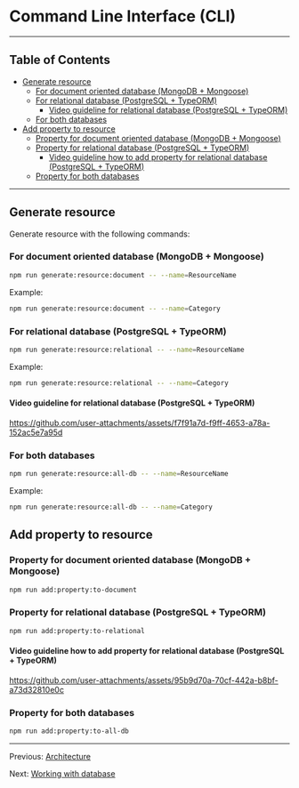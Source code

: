 # Command Line Interface (CLI)

---

## Table of Contents <!-- omit in toc -->

- [Generate resource](#generate-resource)
  - [For document oriented database (MongoDB + Mongoose)](#for-document-oriented-database-mongodb--mongoose)
  - [For relational database (PostgreSQL + TypeORM)](#for-relational-database-postgresql--typeorm)
    - [Video guideline for relational database (PostgreSQL + TypeORM)](#video-guideline-for-relational-database-postgresql--typeorm)
  - [For both databases](#for-both-databases)
- [Add property to resource](#add-property-to-resource)
  - [Property for document oriented database (MongoDB + Mongoose)](#property-for-document-oriented-database-mongodb--mongoose)
  - [Property for relational database (PostgreSQL + TypeORM)](#property-for-relational-database-postgresql--typeorm)
    - [Video guideline how to add property for relational database (PostgreSQL + TypeORM)](#video-guideline-how-to-add-property-for-relational-database-postgresql--typeorm)
  - [Property for both databases](#property-for-both-databases)

---

## Generate resource

Generate resource with the following commands:

### For document oriented database (MongoDB + Mongoose)
  
```bash
npm run generate:resource:document -- --name=ResourceName
```

Example:

```bash
npm run generate:resource:document -- --name=Category
```

### For relational database (PostgreSQL + TypeORM)

```bash
npm run generate:resource:relational -- --name=ResourceName
```

Example:

```bash
npm run generate:resource:relational -- --name=Category
```

#### Video guideline for relational database (PostgreSQL + TypeORM)

<https://github.com/user-attachments/assets/f7f91a7d-f9ff-4653-a78a-152ac5e7a95d>

### For both databases

```bash
npm run generate:resource:all-db -- --name=ResourceName
```

Example:

```bash
npm run generate:resource:all-db -- --name=Category
```

## Add property to resource

### Property for document oriented database (MongoDB + Mongoose)

```bash
npm run add:property:to-document
```

### Property for relational database (PostgreSQL + TypeORM)

```bash
npm run add:property:to-relational
```

#### Video guideline how to add property for relational database (PostgreSQL + TypeORM)

<https://github.com/user-attachments/assets/95b9d70a-70cf-442a-b8bf-a73d32810e0c>

### Property for both databases

```bash
npm run add:property:to-all-db
```

---

Previous: [Architecture](architecture.md)

Next: [Working with database](database.md)
